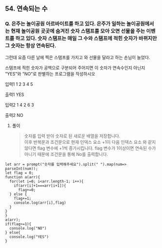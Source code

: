## 54. 연속되는 수

### Q. 은주는 놀이공원 아르바이트를 하고 있다. 은주가 일하는 놀이공원에서는 현재 놀이공원 곳곳에 숨겨진 숫자 스탬프를 모아 오면 선물을 주는 이벤트를 하고 있다. 숫자 스탬프는 매일 그 수와 스탬프에 적힌 숫자가 바뀌지만 그 숫자는 항상 연속된다.

그런데 요즘 다른 날에 찍은 스탬프를 가지고 와 선물을 달라고 하는 손님이 늘었다.

스탬프에 적힌 숫자가 공백으로 구분되어 주어지면 이 숫자가 연속수인지 아닌지 "YES"와 "NO"로 판별하는 프로그램을 작성하시오

입력1
1 2 3 4 5

출력1
YES

입력2
1 4 2 6 3

출력2
NO

1. 풀이

   > 숫자를 입력 받아 숫자로 된 새로운 배열을 저장합니다.  
   > 이후 반복문과 조건문으로 현재 인덱스 요소 +1이 다음 인덱스 요소 와 같지 않다면 flag 변수에 +1씩 증가시킵니다. flag 변수가 1이상이면 연속된 수가 아니기 때문에 조건문을 통해 No를 출력합니다.

```
let arr = prompt("숫자를 입력해주세요").split(" ").map(num=> parseInt(num));
let flag = 0;
function a(arr){
  for(let i=0; i<arr.length-1; i++){
    if(arr[i]+1===arr[i+1]){
      flag+=0;
  } else {
    flag+=1;
    console.log(arr[i],flag)
  }
}
}
a(arr);
if(flag>=1){
  console.log("NO")
} else{
  console.log("YES")
}
```
